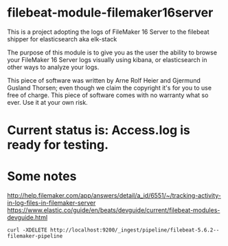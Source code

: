# filebeat-module-filemaker16server
This is a project adopting the logs of FileMaker 16 Server to the filebeat shipper for elasticsearch aka elk-stack

The purpose of this module is to give you as the user the ability to browse your FileMaker 16 Server logs visually using kibana, or elasticsearch in other ways to analyze your logs.

This piece of software was written by Arne Rolf Heier and Gjermund Gusland Thorsen; even though we claim the copyright it's for you to use free of charge. This piece of software comes with no warranty what so ever. Use it at your own risk.

# Current status is: Access.log is ready for testing.

# Some notes

http://help.filemaker.com/app/answers/detail/a_id/6551/~/tracking-activity-in-log-files-in-filemaker-server
https://www.elastic.co/guide/en/beats/devguide/current/filebeat-modules-devguide.html

```Sh
curl -XDELETE http://localhost:9200/_ingest/pipeline/filebeat-5.6.2--filemaker-pipeline
```
